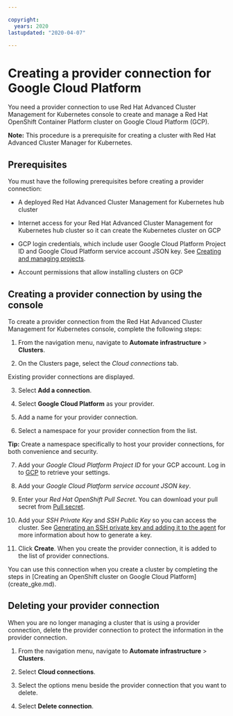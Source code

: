 ```yaml
---

copyright:
  years: 2020
lastupdated: "2020-04-07"

---
```


# Creating a provider connection for Google Cloud Platform

You need a provider connection to use Red Hat Advanced Cluster Management for Kubernetes console to create and manage a Red Hat OpenShift Container Platform cluster on Google Cloud Platform (GCP). 

**Note:** This procedure is a prerequisite for creating a cluster with Red Hat Advanced Cluster Manager for Kubernetes. 

## Prerequisites

You must have the following prerequisites before creating a provider connection:

* A deployed Red Hat Advanced Cluster Management for Kubernetes hub cluster

* Internet access for your Red Hat Advanced Cluster Management for Kubernetes hub cluster so it can create the Kubernetes cluster on GCP

* GCP login credentials, which include user Google Cloud Platform Project ID and Google Cloud Platform service account JSON key. See [Creating and managing projects](https://cloud.google.com/resource-manager/docs/creating-managing-projects).

* Account permissions that allow installing clusters on GCP 

## Creating a provider connection by using the console

To create a provider connection from the Red Hat Advanced Cluster Management for Kubernetes console, complete the following steps: 

1. From the navigation menu, navigate to **Automate infrastructure** > **Clusters**.

2. On the Clusters page, select the *Cloud connections* tab.
  
  Existing provider connections are displayed. 
  
3. Select **Add a connection**. 
   
4. Select **Google Cloud Platform** as your provider. 

5. Add a name for your provider connection.

6. Select a namespace for your provider connection from the list. 

  **Tip:** Create a namespace specifically to host your provider connections, for both convenience and security.

7. Add your *Google Cloud Platform Project ID* for your GCP account. Log in to [GCP](https://console.cloud.google.com/apis/credentials/serviceaccountkey) to retrieve your settings.

8. Add your *Google Cloud Platform service account JSON key*.

9. Enter your *Red Hat OpenShift Pull Secret*. You can download your pull secret from [Pull secret](https://cloud.redhat.com/openshift/install/pull-secret). 

10. Add your *SSH Private Key* and *SSH Public Key* so you can access the cluster. See [Generating an SSH private key and adding it to the agent](https://docs.openshift.com/container-platform/4.3/installing/installing_gcp/installing-gcp-default.html) for more information about how to generate a key.

11. Click **Create**. When you create the provider connection, it is added to the list of provider connections.

You can use this connection when you create a cluster by completing the steps in [Creating an OpenShift cluster on Google Cloud Platform] (create_gke.md).

## Deleting your provider connection

When you are no longer managing a cluster that is using a provider connection, delete the provider connection to protect the information in the provider connection. 

1. From the navigation menu, navigate to **Automate infrastructure** > **Clusters**.

2. Select **Cloud connections**.

3. Select the options menu beside the provider connection that you want to delete.

4. Select **Delete connection**. 
